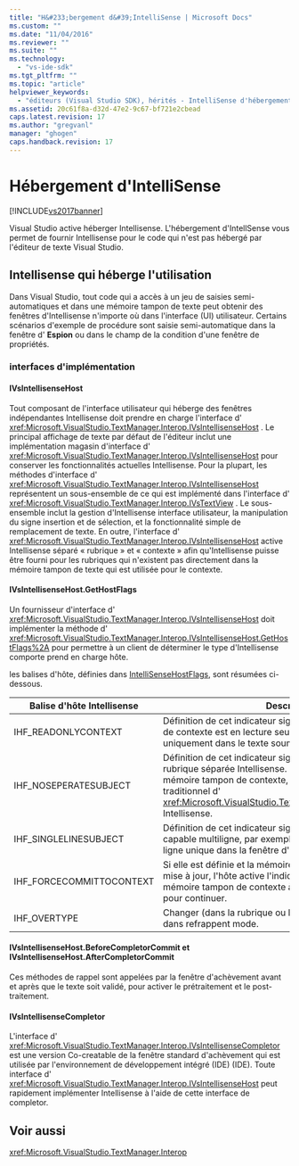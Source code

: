 ```yaml
---
title: "H&#233;bergement d&#39;IntelliSense | Microsoft Docs"
ms.custom: ""
ms.date: "11/04/2016"
ms.reviewer: ""
ms.suite: ""
ms.technology: 
  - "vs-ide-sdk"
ms.tgt_pltfrm: ""
ms.topic: "article"
helpviewer_keywords: 
  - "éditeurs (Visual Studio SDK), hérités - IntelliSense d'hébergement"
ms.assetid: 20c61f8a-d32d-47e2-9c67-bf721e2cbead
caps.latest.revision: 17
ms.author: "gregvanl"
manager: "ghogen"
caps.handback.revision: 17
---
```

# H&#233;bergement d&#39;IntelliSense
[!INCLUDE[vs2017banner](../code-quality/includes/vs2017banner.md)]

Visual Studio active héberger Intellisense.  L'hébergement d'IntellSense vous permet de fournir Intellisense pour le code qui n'est pas hébergé par l'éditeur de texte Visual Studio.  
  
## Intellisense qui héberge l'utilisation  
 Dans Visual Studio, tout code qui a accès à un jeu de saisies semi\-automatiques et dans une mémoire tampon de texte peut obtenir des fenêtres d'Intellisense n'importe où dans l'interface \(UI\) utilisateur.  Certains scénarios d'exemple de procédure sont saisie semi\-automatique dans la fenêtre d' **Espion** ou dans le champ de la condition d'une fenêtre de propriétés.  
  
### interfaces d'implémentation  
  
#### IVsIntellisenseHost  
 Tout composant de l'interface utilisateur qui héberge des fenêtres indépendantes Intellisense doit prendre en charge l'interface d' <xref:Microsoft.VisualStudio.TextManager.Interop.IVsIntellisenseHost> .  Le principal affichage de texte par défaut de l'éditeur inclut une implémentation magasin d'interface d' <xref:Microsoft.VisualStudio.TextManager.Interop.IVsIntellisenseHost> pour conserver les fonctionnalités actuelles Intellisense.  Pour la plupart, les méthodes d'interface d' <xref:Microsoft.VisualStudio.TextManager.Interop.IVsIntellisenseHost> représentent un sous\-ensemble de ce qui est implémenté dans l'interface d' <xref:Microsoft.VisualStudio.TextManager.Interop.IVsTextView> .  Le sous\-ensemble inclut la gestion d'Intellisense interface utilisateur, la manipulation du signe insertion et de sélection, et la fonctionnalité simple de remplacement de texte.  En outre, l'interface d' <xref:Microsoft.VisualStudio.TextManager.Interop.IVsIntellisenseHost> active Intellisense séparé « rubrique » et « contexte » afin qu'Intellisense puisse être fourni pour les rubriques qui n'existent pas directement dans la mémoire tampon de texte qui est utilisée pour le contexte.  
  
#### IVsIntellisenseHost.GetHostFlags  
 Un fournisseur d'interface d' <xref:Microsoft.VisualStudio.TextManager.Interop.IVsIntellisenseHost> doit implémenter la méthode d' <xref:Microsoft.VisualStudio.TextManager.Interop.IVsIntellisenseHost.GetHostFlags%2A> pour permettre à un client de déterminer le type d'Intellisense comporte prend en charge hôte.  
  
 les balises d'hôte, définies dans [IntelliSenseHostFlags](../extensibility/intellisensehostflags.md), sont résumées ci\-dessous.  
  
|Balise d'hôte Intellisense|Description|  
|--------------------------------|-----------------|  
|IHF\_READONLYCONTEXT|Définition de cet indicateur signifie que la mémoire tampon de contexte est en lecture seule et la modification se produit uniquement dans le texte soumis.|  
|IHF\_NOSEPERATESUBJECT|Définition de cet indicateur signifie qu'il n'existe aucun rubrique séparée Intellisense.  La rubrique existe dans la mémoire tampon de contexte, tel que dans le système traditionnel d' <xref:Microsoft.VisualStudio.TextManager.Interop.IVsTextView> Intellisense.|  
|IHF\_SINGLELINESUBJECT|Définition de cet indicateur signifie que la rubrique n'est pas capable multiligne, par exemple dans une modification de ligne unique dans la fenêtre d' **Espion** .|  
|IHF\_FORCECOMMITTOCONTEXT|Si elle est définie et la mémoire tampon de contexte sera mise à jour, l'hôte active l'indicateur de lecture seule dans la mémoire tampon de contexte à ignorer et des modifications pour continuer.|  
|IHF\_OVERTYPE|Changer \(dans la rubrique ou le contexte\) doit être effectuée dans refrappent mode.|  
  
#### IVsIntellisenseHost.BeforeCompletorCommit et IVsIntellisenseHost.AfterCompletorCommit  
 Ces méthodes de rappel sont appelées par la fenêtre d'achèvement avant et après que le texte soit validé, pour activer le prétraitement et le post\-traitement.  
  
#### IVsIntellisenseCompletor  
 L'interface d' <xref:Microsoft.VisualStudio.TextManager.Interop.IVsIntellisenseCompletor> est une version Co\-creatable de la fenêtre standard d'achèvement qui est utilisée par l'environnement de développement intégré \(IDE\) \(IDE\).  Toute interface d' <xref:Microsoft.VisualStudio.TextManager.Interop.IVsIntellisenseHost> peut rapidement implémenter Intellisense à l'aide de cette interface de completor.  
  
## Voir aussi  
 <xref:Microsoft.VisualStudio.TextManager.Interop>